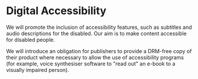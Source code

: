 Digital Accessibility
=====================

We will promote the inclusion of accessibility features, such as 
subtitles and audio descriptions for the disabled. Our aim is to make 
content accessible for disabled people.

We will introduce an obligation for publishers to provide a DRM-free 
copy of their product where necessary to allow the use of accessibility 
programs (for example, voice synthesiser software to "read out" an 
e-book to a visually impaired person).
